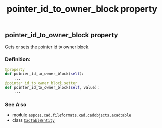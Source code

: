 ﻿---
title: pointer_id_to_owner_block property
second_title: Aspose.CAD for Python via .NET API References
description: 
type: docs
weight: 520
url: /python-net/aspose.cad.fileformats.cad.cadobjects.acadtable/cadtableentity/pointer_id_to_owner_block/
is_root: false
---

## pointer_id_to_owner_block property


Gets or sets the pointer id to owner block.
### Definition:
```python
@property
def pointer_id_to_owner_block(self):
    ...
@pointer_id_to_owner_block.setter
def pointer_id_to_owner_block(self, value):
    ...
```

### See Also
* module [`aspose.cad.fileformats.cad.cadobjects.acadtable`](../../)
* class [`CadTableEntity`](/cad/python-net/aspose.cad.fileformats.cad.cadobjects.acadtable/cadtableentity)
